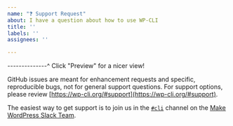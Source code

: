 ```yaml
---
name: "❓ Support Request"
about: I have a question about how to use WP-CLI
title: ''
labels: ''
assignees: ''

---
```


--------------^ Click "Preview" for a nicer view!

GitHub issues are meant for enhancement requests and specific, reproducible bugs, not for general support questions. For support options, please review [https://wp-cli.org/#support](https://wp-cli.org/#support).

The easiest way to get support is to join us in the [`#cli`](https://wordpress.slack.com/messages/C02RP4T41) channel on the [Make WordPress Slack Team](https://make.wordpress.org/chat/).
